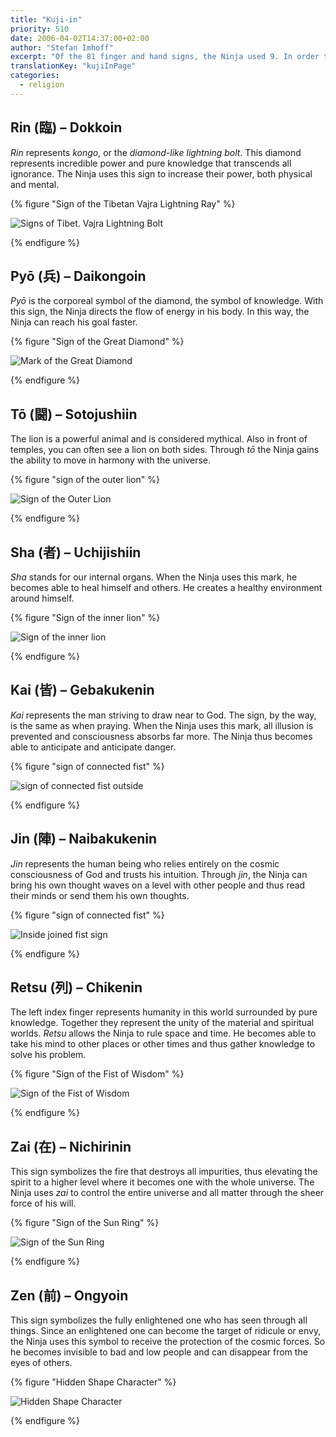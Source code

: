 ```yaml
---
title: "Kuji-in"
priority: 510
date: 2006-04-02T14:37:00+02:00
author: "Stefan Imhoff"
excerpt: "Of the 81 finger and hand signs, the Ninja used 9. In order to achieve an effect, it is not only necessary to fold the fingers, but also to have a spiritual and religious attitude and years of practice."
translationKey: "kujiInPage"
categories:
  - religion
---
```


## Rin (臨) – Dokkoin

_Rin_ represents _kongo_, or the _diamond-like lightning bolt_. This diamond represents incredible power and pure knowledge that transcends all ignorance. The Ninja uses this sign to increase their power, both physical and mental.

{% figure "Sign of the Tibetan Vajra Lightning Ray" %}

![Signs of Tibet. Vajra Lightning Bolt](/assets/images/book/kujiin-rin.jpg)

{% endfigure %}

## Pyō (兵) – Daikongoin

_Pyō_ is the corporeal symbol of the diamond, the symbol of knowledge. With this sign, the Ninja directs the flow of energy in his body. In this way, the Ninja can reach his goal faster.

{% figure "Sign of the Great Diamond" %}

![Mark of the Great Diamond](/assets/images/book/kujiin-pyo.jpg)

{% endfigure %}

## Tō (闘) – Sotojushiin

The lion is a powerful animal and is considered mythical. Also in front of temples, you can often see a lion on both sides. Through _tō_ the Ninja gains the ability to move in harmony with the universe.

{% figure "sign of the outer lion" %}

![Sign of the Outer Lion](/assets/images/book/kujiin-toh.jpg)

{% endfigure %}

## Sha (者) – Uchijishiin

_Sha_ stands for our internal organs. When the Ninja uses this mark, he becomes able to heal himself and others. He creates a healthy environment around himself.

{% figure "Sign of the inner lion" %}

![Sign of the inner lion](/assets/images/book/kujiin-sha.jpg)

{% endfigure %}

## Kai (皆) – Gebakukenin

_Kai_ represents the man striving to draw near to God. The sign, by the way, is the same as when praying. When the Ninja uses this mark, all illusion is prevented and consciousness absorbs far more. The Ninja thus becomes able to anticipate and anticipate danger.

{% figure "sign of connected fist" %}

![sign of connected fist outside](/assets/images/book/kujiin-kai.jpg)

{% endfigure %}

## Jin (陣) – Naibakukenin

_Jin_ represents the human being who relies entirely on the cosmic consciousness of God and trusts his intuition. Through _jin_, the Ninja can bring his own thought waves on a level with other people and thus read their minds or send them his own thoughts.

{% figure "sign of connected fist" %}

![Inside joined fist sign](/assets/images/book/kujiin-jin.jpg)

{% endfigure %}

## Retsu (列) – Chikenin

The left index finger represents humanity in this world surrounded by pure knowledge. Together they represent the unity of the material and spiritual worlds. _Retsu_ allows the Ninja to rule space and time. He becomes able to take his mind to other places or other times and thus gather knowledge to solve his problem.

{% figure "Sign of the Fist of Wisdom" %}

![Sign of the Fist of Wisdom](/assets/images/book/kujiin-retsu.jpg)

{% endfigure %}

## Zai (在) – Nichirinin

This sign symbolizes the fire that destroys all impurities, thus elevating the spirit to a higher level where it becomes one with the whole universe. The Ninja uses _zai_ to control the entire universe and all matter through the sheer force of his will.

{% figure "Sign of the Sun Ring" %}

![Sign of the Sun Ring](/assets/images/book/kujiin-zai.jpg)

{% endfigure %}

## Zen (前) – Ongyoin

This sign symbolizes the fully enlightened one who has seen through all things. Since an enlightened one can become the target of ridicule or envy, the Ninja uses this symbol to receive the protection of the cosmic forces. So he becomes invisible to bad and low people and can disappear from the eyes of others.

{% figure "Hidden Shape Character" %}

![Hidden Shape Character](/assets/images/book/kujiin-zen.jpg)

{% endfigure %}
